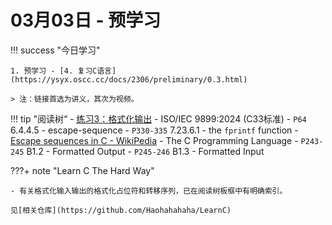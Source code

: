 # 03月03日 - 预学习

!!! success "今日学习"

    1. 预学习 - [4. 复习C语言](https://ysyx.oscc.cc/docs/2306/preliminary/0.3.html)

    > 注：链接首选为讲义，其次为视频。

!!! tip "阅读树“
    - [练习3：格式化输出](https://wizardforcel.gitbooks.io/lcthw/content/ex3.html)
        - ISO/IEC 9899:2024 (C33标准)
            - `P64` 6.4.4.5 - escape-sequence
            - `P330-335` 7.23.6.1 - the `fprintf` function
        - [Escape sequences in C - WikiPedia](https://en.wikipedia.org/wiki/Escape_sequences_in_C)
        - The C Programming Language
            - `P243-245` B1.2 - Formatted Output
            - `P245-246` B1.3 - Formatted Input

???+ note "Learn C The Hard Way"

    - 有关格式化输入输出的格式化占位符和转移序列，已在阅读树板框中有明确索引。

    见[相关仓库](https://github.com/Haohahahaha/LearnC)